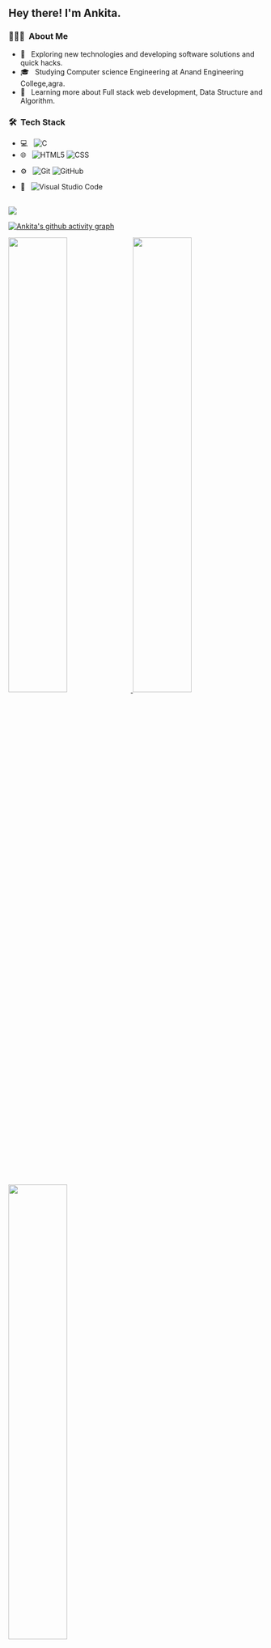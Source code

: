 

<h2> Hey there! I'm Ankita.</h2>

<h3> 👨🏻‍💻 &nbsp;About Me </h3>

- 🤔 &nbsp; Exploring new technologies and developing software solutions and quick hacks.
- 🎓 &nbsp; Studying Computer science Engineering at Anand Engineering College,agra.
- 🌱 &nbsp; Learning more about Full stack web development, Data Structure and Algorithm.
 

<h3> 🛠 &nbsp;Tech Stack</h3>

- 💻 &nbsp;
  ![C](https://img.shields.io/badge/-C-333333?style=flat&logo=Java&logoColor=007396)
- 🌐 &nbsp;
  ![HTML5](https://img.shields.io/badge/-HTML5-333333?style=flat&logo=HTML5)
  ![CSS](https://img.shields.io/badge/-CSS-333333?style=flat&logo=CSS3&logoColor=1572B6)
<!--   ![JavaScript](https://img.shields.io/badge/-JavaScript-333333?style=flat&logo=javascript)
  ![Bootstrap](https://img.shields.io/badge/-Bootstrap-333333?style=flat&logo=bootstrap&logoColor=563D7C)
  ![TailwindCSS](https://img.shields.io/badge/tailwindcss-%2338B2AC.svg?style=for-the-badge&logo=tailwind-css&logoColor=white) -->
<!--   ![Node.js](https://img.shields.io/badge/-Node.js-333333?style=flat&logo=node.js)
  ![React](https://img.shields.io/badge/-React-333333?style=flat&logo=react) -->
<!-- - 🛢 &nbsp;
  ![MySQL](https://img.shields.io/badge/-MySQL-333333?style=flat&logo=mysql)
  ![MongoDB](https://img.shields.io/badge/-MongoDB-333333?style=flat&logo=mongodb) -->
- ⚙️ &nbsp;
  ![Git](https://img.shields.io/badge/-Git-333333?style=flat&logo=git)
  ![GitHub](https://img.shields.io/badge/-GitHub-333333?style=flat&logo=github)
<!--   ![Markdown](https://img.shields.io/badge/-Markdown-333333?style=flat&logo=markdown) -->
- 🔧 &nbsp;
  ![Visual Studio Code](https://img.shields.io/badge/-Visual%20Studio%20Code-333333?style=flat&logo=visual-studio-code&logoColor=007ACC)
<!--   ![RStudio](https://img.shields.io/badge/-RStudio-333333?style=flat&logo=rstudio)
  ![Eclipse](https://img.shields.io/badge/-Eclipse-333333?style=flat&logo=eclipse-ide&logoColor=2C2255) -->
<!-- - 🖥 &nbsp;
  ![Illustrator](https://img.shields.io/badge/-Illustrator-333333?style=flat&logo=adobe-illustrator)
  ![Photoshop](https://img.shields.io/badge/-Photoshop-333333?style=flat&logo=adobe-photoshop)
  ![InDesign](https://img.shields.io/badge/-InDesign-333333?style=flat&logo=adobe-indesign)
 -->
<br/>
<img src="https://img.shields.io/github/followers/ankita2805mishra?style=social"></img>

[![Ankita's github activity graph](https://activity-graph.herokuapp.com/graph?username=ankita2805mishra&theme=dracula)](https://github.com/ankita2805mishra/github-readme-activity-graph)

<a href="https://github.com/ankita2805mishra">
  <img width="48%" src="https://github-readme-stats.vercel.app/api?username=ankita2805mishra&show_icons=true&theme=tokyonight" />
  <img width="48%" src="https://github-readme-streak-stats.herokuapp.com/?user=ankita2805mishra&theme=tokyonight" />
	 <img align="center" width="48%" src="https://github-readme-stats.vercel.app/api/top-langs/?username=ankita2805mishra&theme=tokyonight&layout=compact" />

</a>

<br/>

<h3> 🤝🏻 &nbsp;Connect with Me </h3>

<p align="center">
<a href="https://www.linkedin.com/in/ankitamishra/"><img alt="LinkedIn" src="https://img.shields.io/badge/LinkedIn-Ankita%20mishra-blue?style=flat-square&logo=linkedin"></a>
<a href="https://www.instagram.com/ankita_mishra1620/"><img alt="Instagram" src="https://img.shields.io/badge/Instagram-ankita_mishra1620-blue?style=flat-square&logo=instagram"></a>
<a href="https://hashnode.com/@ankitmishraexe"><img alt="Instagram" src="https://img.shields.io/badge/Hashnode-ankitmishraexe-blue?style=flat-square&logo=hashnode"></a>
<a href="https://twitter.com/AnkitaM52340536"><img alt="Instagram" src="https://img.shields.io/badge/twitter-AnkitaM52340536-blue?style=flat-square&logo=twitter"></a>
<a href="ankitarm2805@gmail.com"><img alt="Email" src="https://img.shields.io/badge/Email-ankitarm2805@gmail.com-blue?style=flat-square&logo=gmail"></a>

</p>


⭐️ From [ANKITA MISHRA](https://github.com/ankita2805mishra)


<!---
ankita2805mishra/ankita2805mishra is a ✨ special ✨ repository because its `README.md` (this file) appears on your GitHub profile.
You can click the Preview link to take a look at your changes.
--->
